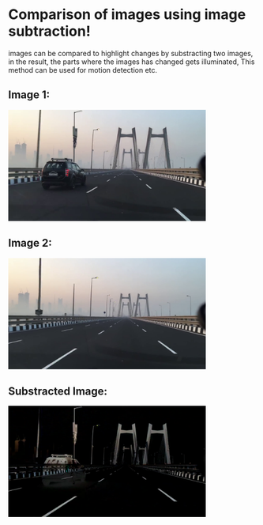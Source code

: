 # Comparison of images using image subtraction!

images can be compared to highlight changes by substracting two images, in the result, the parts where the images has changed gets illuminated, This method can be used for motion detection etc.

## Image 1: </br>
<img src = "img1.png" width="400"> </br>
## Image 2: </br>
<img src = "img2.png" width="400"> </br>
## Substracted Image: </br>
<img src = "result.png" width="400"> </br>
